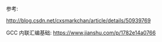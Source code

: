 参考:

http://blog.csdn.net/cxsmarkchan/article/details/50939769

GCC 内联汇编基础: https://www.jianshu.com/p/1782e14a0766

